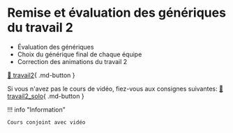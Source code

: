 # Remise et évaluation des génériques du travail 2     
<ul><li>Évaluation des génériques</li>
<li>Choix du générique final de chaque équipe</li>
<li>Correction des animations du travail 2</li>
</ul>   

[💼 travail2](exercices_ae/travail2){ .md-button }   <br>   

Si vous n'avez pas le cours de vidéo, fiez-vous aux consignes suivantes: 
[💼 travail2_solo](exercices_ae/travail2_solo){ .md-button }   <br>   

!!! info "Information"

    Cours conjoint avec vidéo

